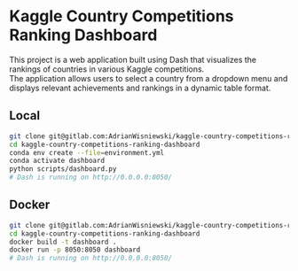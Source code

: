 # Kaggle Country Competitions Ranking Dashboard

This project is a web application built using Dash that visualizes the rankings of countries in various Kaggle competitions. \
The application allows users to select a country from a dropdown menu and displays relevant achievements and rankings in a dynamic table format.

## Local

```bash
git clone git@gitlab.com:AdrianWisniewski/kaggle-country-competitions-ranking-dashboard.git
cd kaggle-country-competitions-ranking-dashboard
conda env create --file=environment.yml
conda activate dashboard
python scripts/dashboard.py
# Dash is running on http://0.0.0.0:8050/
```

## Docker

```bash
git clone git@gitlab.com:AdrianWisniewski/kaggle-country-competitions-ranking-dashboard.git
cd kaggle-country-competitions-ranking-dashboard
docker build -t dashboard .
docker run -p 8050:8050 dashboard
# Dash is running on http://0.0.0.0:8050/
```
